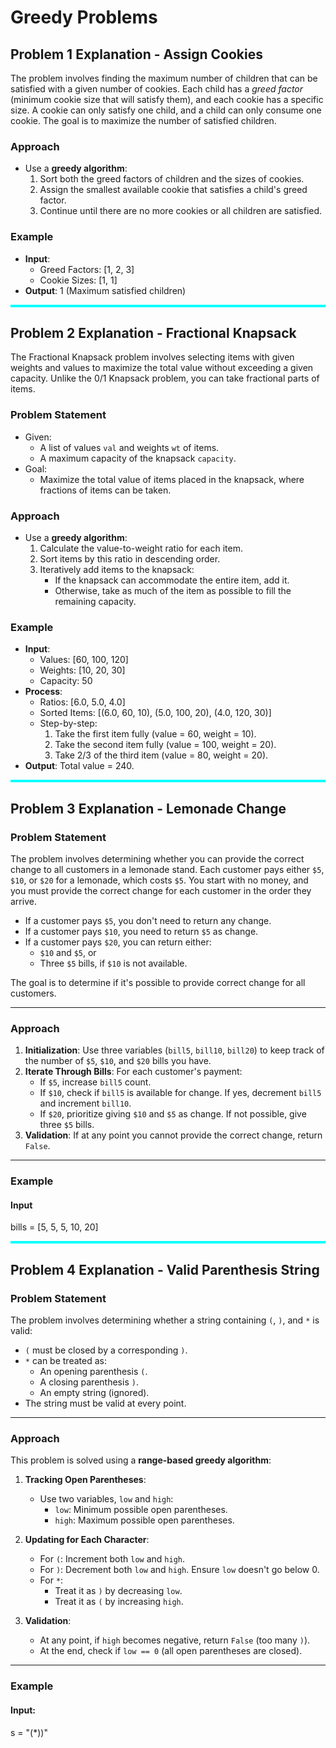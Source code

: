 # Greedy Problems

## Problem 1 Explanation - Assign Cookies
The problem involves finding the maximum number of children that can be satisfied with a given number of cookies. Each child has a *greed factor* (minimum cookie size that will satisfy them), and each cookie has a specific size. A cookie can only satisfy one child, and a child can only consume one cookie. The goal is to maximize the number of satisfied children.

### Approach
- Use a **greedy algorithm**:
  1. Sort both the greed factors of children and the sizes of cookies.
  2. Assign the smallest available cookie that satisfies a child's greed factor.
  3. Continue until there are no more cookies or all children are satisfied.

### Example
- **Input**:
  - Greed Factors: [1, 2, 3]
  - Cookie Sizes: [1, 1]
- **Output**: 1 (Maximum satisfied children)

<hr style="border: none; height: 4px; background-color: cyan;">


## Problem 2 Explanation - Fractional Knapsack
The Fractional Knapsack problem involves selecting items with given weights and values to maximize the total value without exceeding a given capacity. Unlike the 0/1 Knapsack problem, you can take fractional parts of items.

### Problem Statement
- Given:
  - A list of values `val` and weights `wt` of items.
  - A maximum capacity of the knapsack `capacity`.
- Goal: 
  - Maximize the total value of items placed in the knapsack, where fractions of items can be taken.

### Approach
- Use a **greedy algorithm**:
  1. Calculate the value-to-weight ratio for each item.
  2. Sort items by this ratio in descending order.
  3. Iteratively add items to the knapsack:
     - If the knapsack can accommodate the entire item, add it.
     - Otherwise, take as much of the item as possible to fill the remaining capacity.

### Example
- **Input**:
  - Values: [60, 100, 120]
  - Weights: [10, 20, 30]
  - Capacity: 50
- **Process**:
  - Ratios: [6.0, 5.0, 4.0]
  - Sorted Items: [(6.0, 60, 10), (5.0, 100, 20), (4.0, 120, 30)]
  - Step-by-step:
    1. Take the first item fully (value = 60, weight = 10).
    2. Take the second item fully (value = 100, weight = 20).
    3. Take 2/3 of the third item (value = 80, weight = 20).
- **Output**: Total value = 240.

<hr style="border: none; height: 4px; background-color: cyan;">

## Problem 3 Explanation - Lemonade Change

### Problem Statement
The problem involves determining whether you can provide the correct change to all customers in a lemonade stand. Each customer pays either `$5`, `$10`, or `$20` for a lemonade, which costs `$5`. You start with no money, and you must provide the correct change for each customer in the order they arrive.

- If a customer pays `$5`, you don't need to return any change.
- If a customer pays `$10`, you need to return `$5` as change.
- If a customer pays `$20`, you can return either:
  - `$10` and `$5`, or
  - Three `$5` bills, if `$10` is not available.

The goal is to determine if it's possible to provide correct change for all customers.

---

### Approach
1. **Initialization**: Use three variables (`bill5`, `bill10`, `bill20`) to keep track of the number of `$5`, `$10`, and `$20` bills you have.
2. **Iterate Through Bills**: For each customer's payment:
   - If `$5`, increase `bill5` count.
   - If `$10`, check if `bill5` is available for change. If yes, decrement `bill5` and increment `bill10`.
   - If `$20`, prioritize giving `$10` and `$5` as change. If not possible, give three `$5` bills.
3. **Validation**: If at any point you cannot provide the correct change, return `False`.

---

### Example
#### Input

bills = [5, 5, 5, 10, 20]

<hr style="border: none; height: 4px; background-color: cyan;">

## Problem 4 Explanation - Valid Parenthesis String

### Problem Statement
The problem involves determining whether a string containing `(`, `)`, and `*` is valid:
- `(` must be closed by a corresponding `)`.
- `*` can be treated as:
  - An opening parenthesis `(`.
  - A closing parenthesis `)`.
  - An empty string (ignored).
- The string must be valid at every point.

---

### Approach

This problem is solved using a **range-based greedy algorithm**:
1. **Tracking Open Parentheses**:
   - Use two variables, `low` and `high`:
     - `low`: Minimum possible open parentheses.
     - `high`: Maximum possible open parentheses.

2. **Updating for Each Character**:
   - For `(`: Increment both `low` and `high`.
   - For `)`: Decrement both `low` and `high`. Ensure `low` doesn't go below 0.
   - For `*`:
     - Treat it as `)` by decreasing `low`.
     - Treat it as `(` by increasing `high`.

3. **Validation**:
   - At any point, if `high` becomes negative, return `False` (too many `)`).
   - At the end, check if `low == 0` (all open parentheses are closed).

---

### Example

#### Input:
s = "(*))"


